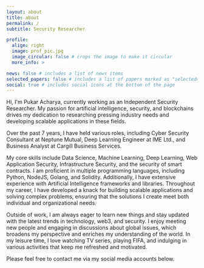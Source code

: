 ```yaml
---
layout: about
title: about
permalink: /
subtitle: Security Researcher

profile:
  align: right
  image: prof_pic.jpg
  image_circular: false # crops the image to make it circular
  more_info: >

news: false # includes a list of news items
selected_papers: false # includes a list of papers marked as "selected={true}"
social: true # includes social icons at the bottom of the page
---
```


Hi, I'm Pukar Acharya, currently working as an Independent Security Researcher. My passion for artificial intelligence, security, and blockchains drives my dedication to researching pressing industry needs and developing scalable applications in these fields.

Over the past 7 years, I have held various roles, including Cyber Security Consultant at Neptune Mutual, Deep Learning Engineer at IME Ltd., and Business Analyst at Cargill Business Services.

My core skills include Data Science, Machine Learning, Deep Learning, Web Application Security, Infrastructure Security, and the security of smart contracts. I am proficient in multiple programming languages, including Python, NodeJS, Golang, and Solidity. Additionally, I have extensive experience with Artificial Intelligence frameworks and libraries. Throughout my career, I have developed a knack for building scalable applications and solving complex problems, ensuring that the solutions I create meet both individual and organizational needs.

Outside of work, I am always eager to learn new things and stay updated with the latest trends in technology, web3, and security. I enjoy meeting new people and engaging in discussions about global issues, which broadens my perspective and enriches my understanding of the world. In my leisure time, I love watching TV series, playing FIFA, and indulging in various activities that keep me refreshed and motivated.

Please feel free to contact me via my social media accounts below.